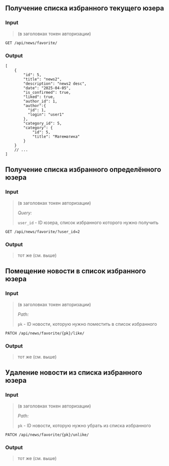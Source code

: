 ## Получение списка избранного текущего юзера

### Input

> (в заголовках токен авторизации)

```text
GET /api/news/favorite/
```

### Output

```json5
[
    {
        "id": 5,
        "title": "news2",
        "description": "news2 desc",
        "date": "2025-04-05",
        "is_confirmed": true,
        "liked": true,
        "author_id": 1,
        "author":{
          "id": 1,
          "login": "user1"
        },
        "category_id": 5,
        "category": {
            "id": 5,
            "title": "Математика"
        }
    }
    // ...
]
```

## Получение списка избранного определённого юзера

### Input

> (в заголовках токен авторизации)
> 
> _Query:_
> 
> `user_id` - ID юзера, список избранного которого нужно получить

```text
GET /api/news/favorite/?user_id=2
```

### Output

> тот же (см. выше)

## Помещение новости в список избранного юзера

### Input

> (в заголовках токен авторизации)
> 
> _Path:_
> 
> `pk` - ID новости, которую нужно поместить в список избранного

```text
PATCH /api/news/favorite/{pk}/like/
```

### Output

> тот же (см. выше)

## Удаление новости из списка избранного юзера

### Input

> (в заголовках токен авторизации)
> 
> _Path:_
> 
> `pk` - ID новости, которую нужно убрать из списка избранного

```text
PATCH /api/news/favorite/{pk}/unlike/
```

### Output

> тот же (см. выше)
